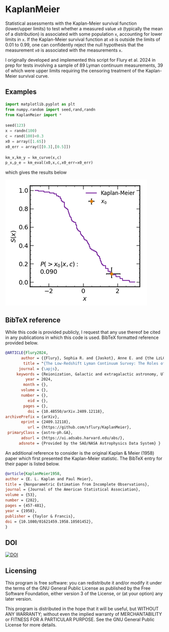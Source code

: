 # KaplanMeier

Statistical assessments with the Kaplan-Meier survival function (lower/upper limits) to test whether a measured value `x0` (typically the mean of a distribution) is associated with some population `x`, accounting for lower limits in `x`. If the Kaplan-Meier survival function at `x0` is outside the limits of 0.01 to 0.99, one can confidently reject the null hypothesis that the measurement `x0` is associated with the measurements `x`.

I originally developed and implemented this script for Flury et al. 2024 in prep
for tests involving a sample of 89 Lyman continuum measurements,
39 of which were upper limits requiring the censoring treatment of
the Kaplan-Meier survival curve.

## Examples
``` python
import matplotlib.pyplot as plt
from numpy.random import seed,rand,randn
from KaplanMeier import *

seed(123)
x = randn(100)
c = rand(100)<0.3
x0 = array([1.65])
x0_err = array([[0.3],[0.5]])

km_x,km_y = km_curve(x,c)
p_x,p_e = km_eval(x0,x,c,x0_err=x0_err)
```
which gives the results below

![image of Kaplan-Meier curve with test measurement](km_examp.png "example Kaplan-Meier test")


## BibTeX reference

While this code is provided publicly, I request that any use 
thereof be cited in any publications in which this code is used.
BibTeX formatted reference provided below.

``` bibtex
@ARTICLE{Flury2024,
       author = {{Flury}, Sophia R. and {Jaskot}, Anne E. and {the LzLCS Collaboration}},
        title = "{The Low-Redshift Lyman Continuum Survey: The Roles of Stellar Feedback and ISM Geometry in LyC Escape}",
      journal = {\apjs},
     keywords = {Reionization, Galactic and extragalactic astronomy, Ultraviolet astronomy, Hubble Space Telescope, 1383, 563, 1736, 761, Astrophysics - Astrophysics of Galaxies, Astrophysics - Cosmology and Nongalactic Astrophysics},
         year = 2024,
        month = {},
       volume = {},
       number = {},
          eid = {},
        pages = {},
          doi = {10.48550/arXiv.2409.12118},
archivePrefix = {arXiv},
       eprint = {2409.12118},
          url = {https://github.com/sflury/KaplanMeier},
 primaryClass = {astro-ph.GA},
       adsurl = {https://ui.adsabs.harvard.edu/abs/},
      adsnote = {Provided by the SAO/NASA Astrophysics Data System} }
```

An additional reference to consider is the original Kaplan & Meier (1958) paper 
which first presented the Kaplan-Meier statistic. The BibTeX entry for their
paper is listed below.

``` bibtex
@article{KaplanMeier1958,
author = {E. L. Kaplan and Paul Meier},
title = {Nonparametric Estimation from Incomplete Observations},
journal = {Journal of the American Statistical Association},
volume = {53},
number = {282},
pages = {457-481},
year = {1958},
publisher = {Taylor & Francis},
doi = {10.1080/01621459.1958.10501452},
}
```

## DOI

[![DOI](https://zenodo.org/badge/DOI/10.5281/zenodo.11406486.svg)](https://doi.org/10.5281/zenodo.11406486)

## Licensing
This program is free software: you can redistribute it and/or modify it under the terms of the GNU General Public License as published by the Free Software Foundation, either version 3 of the License, or (at your option) any later version.

This program is distributed in the hope that it will be useful, but WITHOUT ANY WARRANTY; without even the implied warranty of MERCHANTABILITY or FITNESS FOR A PARTICULAR PURPOSE. See the GNU General Public License for more details.
